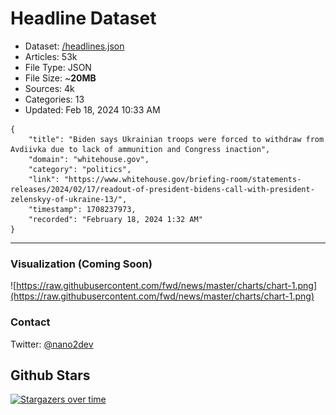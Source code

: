 # Headline Dataset

- Dataset: [/headlines.json](https://raw.githubusercontent.com/fwd/news/master/headlines.json) 
- Articles: 53k
- File Type: JSON
- File Size: ~**20MB**
- Sources: 4k
- Categories: 13
- Updated: Feb 18, 2024 10:33 AM

```
{
    "title": "Biden says Ukrainian troops were forced to withdraw from Avdiivka due to lack of ammunition and Congress inaction",
    "domain": "whitehouse.gov",
    "category": "politics",
    "link": "https://www.whitehouse.gov/briefing-room/statements-releases/2024/02/17/readout-of-president-bidens-call-with-president-zelenskyy-of-ukraine-13/",
    "timestamp": 1708237973,
    "recorded": "February 18, 2024 1:32 AM"
}
```

---

### Visualization (Coming Soon)

![https://raw.githubusercontent.com/fwd/news/master/charts/chart-1.png](https://raw.githubusercontent.com/fwd/news/master/charts/chart-1.png)

### Contact 

Twitter: [@nano2dev](https://twitter.com/nano2dev)

## Github Stars

[![Stargazers over time](https://starchart.cc/fwd/news.svg)](https://starchart.cc/fwd/news)

